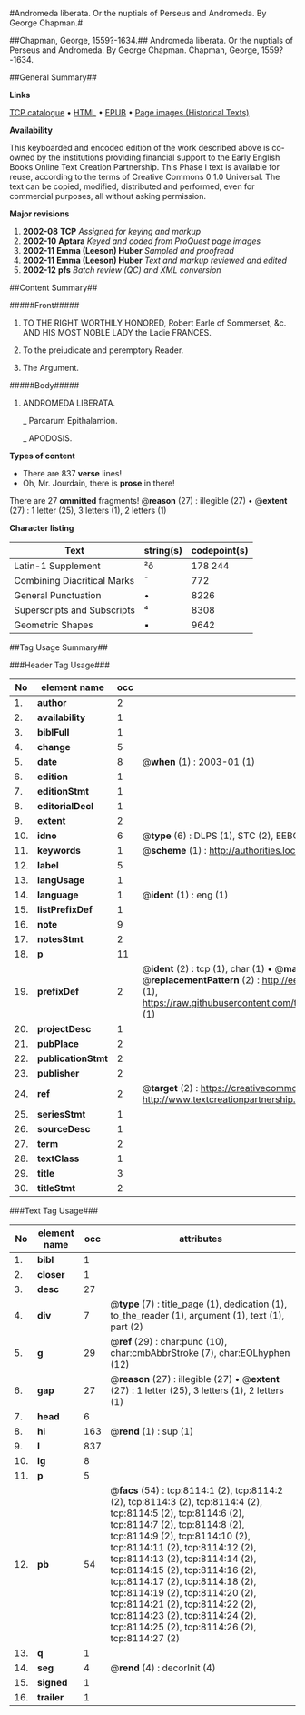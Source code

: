 #Andromeda liberata. Or the nuptials of Perseus and Andromeda. By George Chapman.#

##Chapman, George, 1559?-1634.##
Andromeda liberata. Or the nuptials of Perseus and Andromeda. By George Chapman.
Chapman, George, 1559?-1634.

##General Summary##

**Links**

[TCP catalogue](http://www.ota.ox.ac.uk/tcp/)  • 
[HTML](http://tei.it.ox.ac.uk/tcp/Texts-HTML/free/A18/A18401.html)  • 
[EPUB](http://tei.it.ox.ac.uk/tcp/Texts-EPUB/free/A18/A18401.epub) • 
[Page images (Historical Texts)](https://data.historicaltexts.jisc.ac.uk/view?pubId=eebo-99843384e&pageId=eebo-99843384e-8114-1)

**Availability**

This keyboarded and encoded edition of the
	       work described above is co-owned by the institutions
	       providing financial support to the Early English Books
	       Online Text Creation Partnership. This Phase I text is
	       available for reuse, according to the terms of Creative
	       Commons 0 1.0 Universal. The text can be copied,
	       modified, distributed and performed, even for
	       commercial purposes, all without asking permission.

**Major revisions**

1. __2002-08__ __TCP__ *Assigned for keying and markup*
1. __2002-10__ __Aptara__ *Keyed and coded from ProQuest page images*
1. __2002-11__ __Emma (Leeson) Huber__ *Sampled and proofread*
1. __2002-11__ __Emma (Leeson) Huber__ *Text and markup reviewed and edited*
1. __2002-12__ __pfs__ *Batch review (QC) and XML conversion*

##Content Summary##

#####Front#####

1. TO THE RIGHT
WORTHILY HONORED,
Robert Earle of Sommerset, &c.
AND
HIS MOST NOBLE LADY
the Ladie FRANCES.

1. To the preiudicate and peremptory Reader.

1. The Argument.

#####Body#####

1. ANDROMEDA LIBERATA.

    _ Parcarum Epithalamion.

    _ APODOSIS.

**Types of content**

  * There are 837 **verse** lines!
  * Oh, Mr. Jourdain, there is **prose** in there!

There are 27 **ommitted** fragments! 
 @__reason__ (27) : illegible (27)  •  @__extent__ (27) : 1 letter (25), 3 letters (1), 2 letters (1)

**Character listing**


|Text|string(s)|codepoint(s)|
|---|---|---|
|Latin-1 Supplement|²ô|178 244|
|Combining             Diacritical Marks|̄|772|
|General Punctuation|•|8226|
|Superscripts             and Subscripts|⁴|8308|
|Geometric Shapes|▪|9642|

##Tag Usage Summary##

###Header Tag Usage###

|No|element name|occ|attributes|
|---|---|---|---|
|1.|__author__|2||
|2.|__availability__|1||
|3.|__biblFull__|1||
|4.|__change__|5||
|5.|__date__|8| @__when__ (1) : 2003-01 (1)|
|6.|__edition__|1||
|7.|__editionStmt__|1||
|8.|__editorialDecl__|1||
|9.|__extent__|2||
|10.|__idno__|6| @__type__ (6) : DLPS (1), STC (2), EEBO-CITATION (1), PROQUEST (1), VID (1)|
|11.|__keywords__|1| @__scheme__ (1) : http://authorities.loc.gov/ (1)|
|12.|__label__|5||
|13.|__langUsage__|1||
|14.|__language__|1| @__ident__ (1) : eng (1)|
|15.|__listPrefixDef__|1||
|16.|__note__|9||
|17.|__notesStmt__|2||
|18.|__p__|11||
|19.|__prefixDef__|2| @__ident__ (2) : tcp (1), char (1)  •  @__matchPattern__ (2) : ([0-9\-]+):([0-9IVX]+) (1), (.+) (1)  •  @__replacementPattern__ (2) : http://eebo.chadwyck.com/downloadtiff?vid=$1&page=$2 (1), https://raw.githubusercontent.com/textcreationpartnership/Texts/master/tcpchars.xml#$1 (1)|
|20.|__projectDesc__|1||
|21.|__pubPlace__|2||
|22.|__publicationStmt__|2||
|23.|__publisher__|2||
|24.|__ref__|2| @__target__ (2) : https://creativecommons.org/publicdomain/zero/1.0/ (1), http://www.textcreationpartnership.org/docs/. (1)|
|25.|__seriesStmt__|1||
|26.|__sourceDesc__|1||
|27.|__term__|2||
|28.|__textClass__|1||
|29.|__title__|3||
|30.|__titleStmt__|2||


###Text Tag Usage###

|No|element name|occ|attributes|
|---|---|---|---|
|1.|__bibl__|1||
|2.|__closer__|1||
|3.|__desc__|27||
|4.|__div__|7| @__type__ (7) : title_page (1), dedication (1), to_the_reader (1), argument (1), text (1), part (2)|
|5.|__g__|29| @__ref__ (29) : char:punc (10), char:cmbAbbrStroke (7), char:EOLhyphen (12)|
|6.|__gap__|27| @__reason__ (27) : illegible (27)  •  @__extent__ (27) : 1 letter (25), 3 letters (1), 2 letters (1)|
|7.|__head__|6||
|8.|__hi__|163| @__rend__ (1) : sup (1)|
|9.|__l__|837||
|10.|__lg__|8||
|11.|__p__|5||
|12.|__pb__|54| @__facs__ (54) : tcp:8114:1 (2), tcp:8114:2 (2), tcp:8114:3 (2), tcp:8114:4 (2), tcp:8114:5 (2), tcp:8114:6 (2), tcp:8114:7 (2), tcp:8114:8 (2), tcp:8114:9 (2), tcp:8114:10 (2), tcp:8114:11 (2), tcp:8114:12 (2), tcp:8114:13 (2), tcp:8114:14 (2), tcp:8114:15 (2), tcp:8114:16 (2), tcp:8114:17 (2), tcp:8114:18 (2), tcp:8114:19 (2), tcp:8114:20 (2), tcp:8114:21 (2), tcp:8114:22 (2), tcp:8114:23 (2), tcp:8114:24 (2), tcp:8114:25 (2), tcp:8114:26 (2), tcp:8114:27 (2)|
|13.|__q__|1||
|14.|__seg__|4| @__rend__ (4) : decorInit (4)|
|15.|__signed__|1||
|16.|__trailer__|1||
